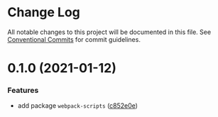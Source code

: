 # Change Log

All notable changes to this project will be documented in this file.
See [Conventional Commits](https://conventionalcommits.org) for commit guidelines.

# 0.1.0 (2021-01-12)


### Features

* add package `webpack-scripts` ([c852e0e](https://github.com/PeculiarVentures/peculiar-react-components/commit/c852e0ee3ae33bc67541ab1e5c3444c975168772))
